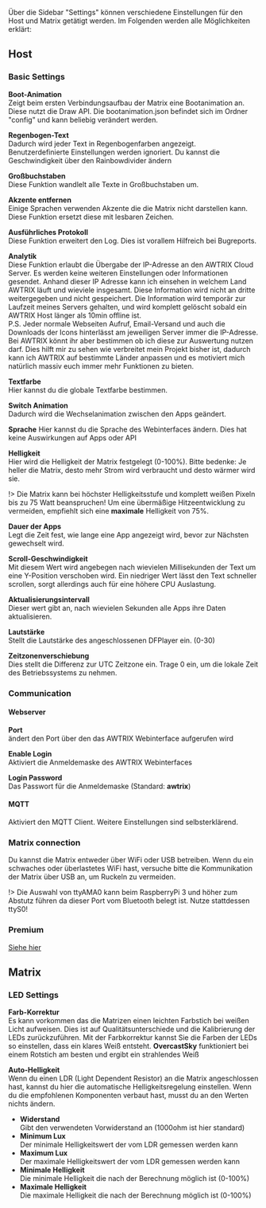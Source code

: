 Über die Sidebar "Settings" können verschiedene Einstellungen für den Host und Matrix getätigt werden. Im Folgenden werden alle Möglichkeiten erklärt:

## Host

### Basic Settings

**Boot-Animation**  
Zeigt beim ersten Verbindungsaufbau der Matrix eine Bootanimation an.
Diese nutzt die Draw API. Die bootanimation.json befindet sich im Ordner "config" und kann beliebig verändert werden.

**Regenbogen-Text**  
Dadurch wird jeder Text in Regenbogenfarben angezeigt. Benutzerdefinierte Einstellungen werden ignoriert. Du kannst die Geschwindigkeit über den Rainbowdivider ändern  
  
**Großbuchstaben**  
Diese Funktion wandlelt alle Texte in Großbuchstaben um.

**Akzente entfernen**  
Einige Sprachen verwenden Akzente die die Matrix nicht darstellen kann. Diese Funktion ersetzt diese mit lesbaren Zeichen.

**Ausführliches Protokoll**  
Diese Funktion erweitert den Log. Dies ist vorallem Hilfreich bei Bugreports.

**Analytik**  
Diese Funktion erlaubt die Übergabe der IP-Adresse an den AWTRIX Cloud Server. Es werden keine weiteren Einstellungen oder Informationen gesendet.
Anhand dieser IP Adresse kann ich einsehen in welchem Land AWTRIX läuft und wieviele insgesamt. Diese Information wird nicht an dritte weitergegeben und nicht gespeichert.
Die Information wird temporär zur Laufzeit meines Servers gehalten, und wird komplett gelöscht sobald ein AWTRIX Host länger als 10min offline ist.  
P.S. Jeder normale Webseiten Aufruf, Email-Versand und auch die Downloads der Icons hinterlässt am jeweiligen Server immer die IP-Adresse. Bei AWTRIX könnt ihr aber bestimmen ob ich diese zur Auswertung nutzen darf. Dies hilft mir zu sehen wie verbreitet mein Projekt bisher ist, dadurch kann ich AWTRIX auf bestimmte Länder anpassen und es motiviert mich natürlich massiv euch immer mehr Funktionen zu bieten.

**Textfarbe**  
Hier kannst du die globale Textfarbe bestimmen.


**Switch Animation**  
Dadurch wird die Wechselanimation zwischen den Apps geändert.

**Sprache**
Hier kannst du die Sprache des Webinterfaces ändern. Dies hat keine Auswirkungen auf Apps oder API

**Helligkeit**  
Hier wird die Helligkeit der Matrix festgelegt (0-100%). Bitte bedenke: Je heller die Matrix, desto mehr Strom wird verbraucht und desto wärmer wird sie.

!> Die Matrix kann bei höchster Helligkeitsstufe und komplett weißen Pixeln bis zu 75 Watt beanspruchen! Um eine übermäßige Hitzeentwicklung zu vermeiden, empfiehlt sich eine **maximale** Helligkeit von 75%.

**Dauer der Apps**  
Legt die Zeit fest, wie lange eine App angezeigt wird, bevor zur Nächsten gewechselt wird.

**Scroll-Geschwindigkeit**  
Mit diesem Wert wird angebegen nach wievielen Millisekunden der Text um eine Y-Position verschoben wird. Ein niedriger Wert lässt den Text schneller scrollen, sorgt allerdings auch für eine höhere CPU Auslastung.

**Aktualisierungsintervall**  
Dieser wert gibt an, nach wievielen Sekunden alle Apps ihre Daten aktualisieren.

**Lautstärke**  
Stellt die Lautstärke des angeschlossenen DFPlayer ein. (0-30)

**Zeitzonenverschiebung**  
Dies stellt die Differenz zur UTC Zeitzone ein. Trage 0 ein, um die lokale Zeit des Betriebssystems zu nehmen.

### Communication

#### Webserver

**Port**  
ändert den Port über den das AWTRIX Webinterface aufgerufen wird

**Enable Login**  
Aktiviert die Anmeldemaske des AWTRIX Webinterfaces

**Login Password**  
Das Passwort für die Anmeldemaske (Standard: **awtrix**)

#### MQTT

Aktiviert den MQTT Client. Weitere Einstellungen sind selbsterklärend.

### Matrix connection

Du kannst die Matrix entweder über WiFi oder USB betreiben. Wenn du ein schwaches oder überlastetes WiFi hast, versuche bitte die Kommunikation der Matrix über USB an, um Ruckeln zu vermeiden.

!> Die Auswahl von ttyAMA0 kann beim RaspberryPi 3 und höher zum Abstutz führen da dieser Port vom Bluetooth belegt ist. Nutze stattdessen ttyS0!

### Premium

[Siehe hier](de-de/premium.md)

## Matrix

### LED Settings

**Farb-Korrektur**   
Es kann vorkommen das die Matrizen einen leichten Farbstich bei weißen Licht aufweisen. Dies ist auf Qualitätsunterschiede und die Kalibrierung der LEDs zurückzuführen.
Mit der Farbkorrektur kannst Sie die Farben der LEDs so einstellen, dass ein klares Weiß entsteht. **OvercastSky** funktioniert bei einem Rotstich am besten und ergibt ein strahlendes Weiß

**Auto-Helligkeit**    
Wenn du einen LDR (Light Dependent Resistor) an die Matrix angeschlossen hast, kannst du hier die automatische Helligkeitsregelung einstellen. Wenn du die empfohlenen Komponenten verbaut hast, musst du an den Werten nichts ändern.

- **Widerstand**  
  Gibt den verwendeten Vorwiderstand an (1000ohm ist hier standard)
- **Minimum Lux**  
  Der minimale Helligkeitswert der vom LDR gemessen werden kann
- **Maximum Lux**  
  Der maximale Helligkeitswert der vom LDR gemessen werden kann
- **Minimale Helligkeit**  
  Die minimale Helligkeit die nach der Berechnung möglich ist (0-100%)
- **Maximale Helligkeit**  
  Die maximale Helligkeit die nach der Berechnung möglich ist (0-100%)
